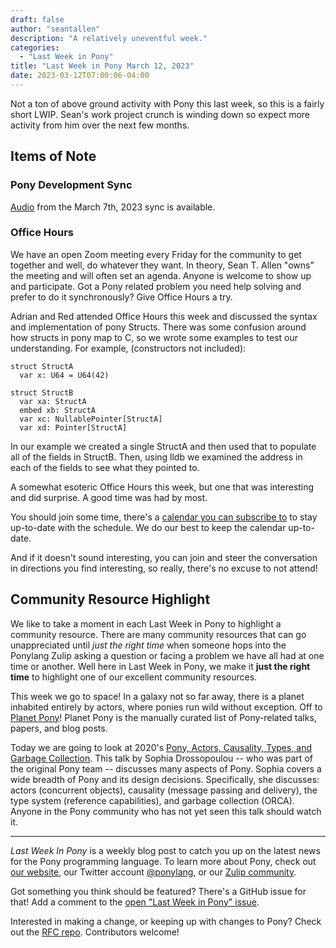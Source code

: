 ```yaml
---
draft: false
author: "seantallen"
description: "A relatively uneventful week."
categories:
  - "Last Week in Pony"
title: "Last Week in Pony March 12, 2023"
date: 2023-03-12T07:00:06-04:00
---
```


Not a ton of above ground activity with Pony this last week, so this is a fairly short LWIP. Sean's work project crunch is winding down so expect more activity from him over the next few months.

<!--more-->

## Items of Note

### Pony Development Sync

[Audio](https://sync-recordings.ponylang.io/r/2023_03_07.m4a) from the March 7th, 2023 sync is available.

### Office Hours

We have an open Zoom meeting every Friday for the community to get together and well, do whatever they want. In theory, Sean T. Allen "owns" the meeting and will often set an agenda. Anyone is welcome to show up and participate. Got a Pony related problem you need help solving and prefer to do it synchronously? Give Office Hours a try.

Adrian and Red attended Office Hours this week and discussed the syntax and implementation of pony Structs. There was some confusion around how structs in pony map to C, so we wrote some examples to test our understanding.  For example, (constructors not included):

```pony
struct StructA
  var x: U64 = U64(42)

struct StructB
  var xa: StructA
  embed xb: StructA
  var xc: NullablePointer[StructA]
  var xd: Pointer[StructA]
```

In our example we created a single StructA and then used that to populate all of the fields in StructB. Then, using lldb we examined the address in each of the fields to see what they pointed to.

A somewhat esoteric Office Hours this week, but one that was interesting and did surprise. A good time was had by most.

You should join some time, there's a [calendar you can subscribe to](https://calendar.google.com/calendar/ical/4465e68ae24131ae00461a40893f2637a2c9ac510e311a44ff78680e2f183ce3%40group.calendar.google.com/public/basic.ics) to stay up-to-date with the schedule. We do our best to keep the calendar up-to-date.

And if it doesn't sound interesting, you can join and steer the conversation in directions you find interesting, so really, there's no excuse to not attend!

## Community Resource Highlight

We like to take a moment in each Last Week in Pony to highlight a community resource. There are many community resources that can go unappreciated until _just the right time_ when someone hops into the Ponylang Zulip asking a question or facing a problem we have all had at one time or another. Well here in Last Week in Pony, we make it **just the right time** to highlight one of our excellent community resources.

This week we go to space! In a galaxy not so far away, there is a planet inhabited entirely by actors, where ponies run wild without exception. Off to [Planet Pony](https://www.ponylang.io/community/planet-pony/)! Planet Pony is the manually curated list of Pony-related talks, papers, and blog posts.

Today we are going to look at 2020's [Pony, Actors, Causality, Types, and Garbage Collection](https://www.infoq.com/presentations/pony-types-garbage-collection/). This talk by Sophia Drossopoulou -- who was part of the original Pony team -- discusses many aspects of Pony. Sophia covers a wide breadth of Pony and its design decisions. Specifically, she discusses: actors (concurrent objects), causality (message passing and delivery), the type system (reference capabilities), and garbage collection (ORCA). Anyone in the Pony community who has not yet seen this talk should watch it.

---

_Last Week In Pony_ is a weekly blog post to catch you up on the latest news for the Pony programming language. To learn more about Pony, check out [our website](https://ponylang.io), our Twitter account [@ponylang](https://twitter.com/ponylang), or our [Zulip community](https://ponylang.zulipchat.com).

Got something you think should be featured? There's a GitHub issue for that! Add a comment to the [open "Last Week in Pony" issue](https://github.com/ponylang/ponylang.github.io/issues?q=is%3Aissue+is%3Aopen+label%3Alast-week-in-pony).

Interested in making a change, or keeping up with changes to Pony? Check out the [RFC repo](https://github.com/ponylang/rfcs). Contributors welcome!
